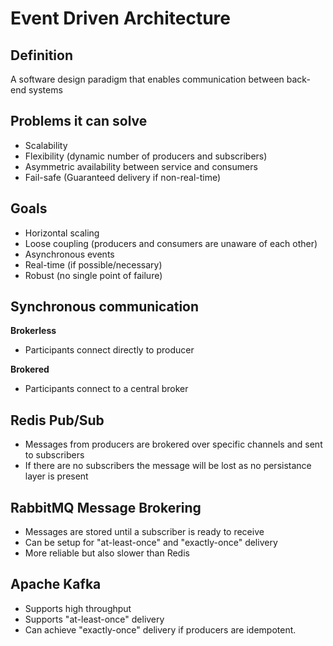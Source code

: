 # Event Driven Architecture

## Definition
A software design paradigm that enables communication between back-end systems

## Problems it can solve
- Scalability
- Flexibility (dynamic number of producers and subscribers)
- Asymmetric availability between service and consumers
- Fail-safe (Guaranteed delivery if non-real-time)

## Goals
- Horizontal scaling
- Loose coupling (producers and consumers are unaware of each other)
- Asynchronous events
- Real-time (if possible/necessary)
- Robust (no single point of failure)

## Synchronous communication
**Brokerless**
- Participants connect directly to producer

**Brokered**
- Participants connect to a central broker 

## Redis Pub/Sub
- Messages from producers are brokered over specific channels and sent to subscribers
- If there are no subscribers the message will be lost as no persistance layer is present

## RabbitMQ Message Brokering
- Messages are stored until a subscriber is ready to receive
- Can be setup for "at-least-once" and "exactly-once" delivery
- More reliable but also slower than Redis

## Apache Kafka
- Supports high throughput
- Supports "at-least-once" delivery
- Can achieve "exactly-once" delivery if producers are idempotent.